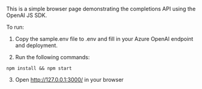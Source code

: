 This is a simple browser page demonstrating the completions API using the OpenAI JS SDK.

To run:
1. Copy the sample.env file to .env and fill in your Azure OpenAI endpoint and deployment.

2. Run the following commands:
```
npm install && npm start
```

3. Open http://127.0.0.1:3000/ in your browser
